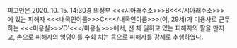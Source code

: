피고인은 2020. 10. 15. 14:30경 의정부 <<<시아래주소>>>B<<</시아래주소>>>에 있는 피해자 <<<내국인이름>>>C<<</내국인이름>>>(여, 29세)가 미용사로 근무하는 <<<미용실>>>‘D'<<</미용실>>>에서, 선 채 일하고 있는 피해자의 팔을 만지고, 손으로 피해자의 엉덩이를 수회 치는 등으로 피해자를 강제로 추행하였다.
